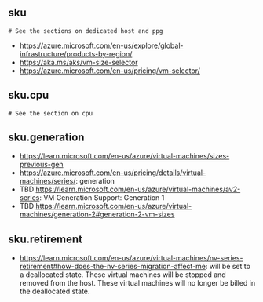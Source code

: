## sku

```
# See the sections on dedicated host and ppg
```

- https://azure.microsoft.com/en-us/explore/global-infrastructure/products-by-region/
- https://aka.ms/aks/vm-size-selector
- https://azure.microsoft.com/en-us/pricing/vm-selector/

## sku.cpu

```
# See the section on cpu
```

## sku.generation

- https://learn.microsoft.com/en-us/azure/virtual-machines/sizes-previous-gen
- https://azure.microsoft.com/en-us/pricing/details/virtual-machines/series/: generation
- TBD https://learn.microsoft.com/en-us/azure/virtual-machines/av2-series: VM Generation Support: Generation 1
- TBD https://learn.microsoft.com/en-us/azure/virtual-machines/generation-2#generation-2-vm-sizes
  
## sku.retirement

- https://learn.microsoft.com/en-us/azure/virtual-machines/nv-series-retirement#how-does-the-nv-series-migration-affect-me: will be set to a deallocated state. These virtual machines will be stopped and removed from the host. These virtual machines will no longer be billed in the deallocated state.
